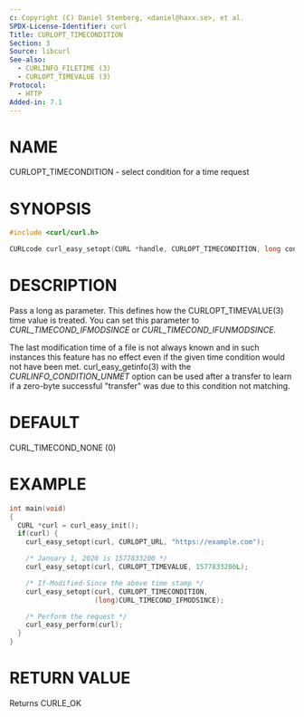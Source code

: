 ```yaml
---
c: Copyright (C) Daniel Stenberg, <daniel@haxx.se>, et al.
SPDX-License-Identifier: curl
Title: CURLOPT_TIMECONDITION
Section: 3
Source: libcurl
See-also:
  - CURLINFO_FILETIME (3)
  - CURLOPT_TIMEVALUE (3)
Protocol:
  - HTTP
Added-in: 7.1
---
```


# NAME

CURLOPT_TIMECONDITION - select condition for a time request

# SYNOPSIS

~~~c
#include <curl/curl.h>

CURLcode curl_easy_setopt(CURL *handle, CURLOPT_TIMECONDITION, long cond);
~~~

# DESCRIPTION

Pass a long as parameter. This defines how the CURLOPT_TIMEVALUE(3) time
value is treated. You can set this parameter to *CURL_TIMECOND_IFMODSINCE*
or *CURL_TIMECOND_IFUNMODSINCE*.

The last modification time of a file is not always known and in such instances
this feature has no effect even if the given time condition would not have
been met. curl_easy_getinfo(3) with the *CURLINFO_CONDITION_UNMET*
option can be used after a transfer to learn if a zero-byte successful
"transfer" was due to this condition not matching.

# DEFAULT

CURL_TIMECOND_NONE (0)

# EXAMPLE

~~~c
int main(void)
{
  CURL *curl = curl_easy_init();
  if(curl) {
    curl_easy_setopt(curl, CURLOPT_URL, "https://example.com");

    /* January 1, 2020 is 1577833200 */
    curl_easy_setopt(curl, CURLOPT_TIMEVALUE, 1577833200L);

    /* If-Modified-Since the above time stamp */
    curl_easy_setopt(curl, CURLOPT_TIMECONDITION,
                     (long)CURL_TIMECOND_IFMODSINCE);

    /* Perform the request */
    curl_easy_perform(curl);
  }
}
~~~

# RETURN VALUE

Returns CURLE_OK

